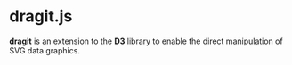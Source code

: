 dragit.js
==========

**dragit** is an extension to the **D3** library to enable the direct manipulation of SVG data graphics. 

